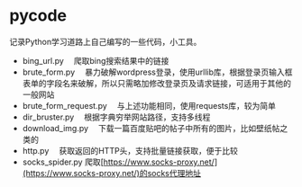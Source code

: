 # pycode

记录Python学习道路上自己编写的一些代码，小工具。

- bing_url.py 　爬取bing搜索结果中的链接
- brute_form.py 　暴力破解wordpress登录，使用urllib库，根据登录页输入框表单的字段名来破解，所以只需略加修改登录页及请求链接，可适用于其他的一般网站
- brute_form_request.py 　与上述功能相同，使用requests库，较为简单
- dir_bruster.py 　根据字典穷举网站路径，支持多线程
- download_img.py 　下载一篇百度贴吧的帖子中所有的图片，比如壁纸帖之类的
- http.py 　获取返回的HTTP头，支持批量链接获取，便于比较
- socks_spider.py   爬取[https://www.socks-proxy.net/](https://www.socks-proxy.net/)的socks代理地址
